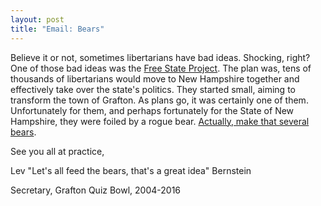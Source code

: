 ```yaml
---
layout: post
title: "Email: Bears"
---
```


Believe it or not, sometimes libertarians have bad ideas. Shocking, right? One of those bad ideas was the [Free State Project](https://en.wikipedia.org/wiki/Free_State_Project). The plan was, tens of thousands of libertarians would move to New Hampshire together and effectively take over the state's politics. They started small, aiming to transform the town of Grafton. As plans go, it was certainly one of them. Unfortunately for them, and perhaps fortunately for the State of New Hampshire, they were foiled by a rogue bear. [Actually, make that several bears](https://www.vox.com/policy-and-politics/21534416/free-state-project-new-hampshire-libertarians-matthew-hongoltz-hetling).

See you all at practice,

Lev "Let's all feed the bears, that's a great idea" Bernstein

Secretary, Grafton Quiz Bowl, 2004-2016